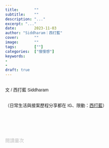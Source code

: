 ```yaml
---
title:       ""
subtitle:    ""
description: "..."
excerpt: "..."
date:        2023-11-03
author: "Siddharam｜西打藍"
cover:       ""
image:       ""
tags:        [""]
categories:  ["慢慢想"]
keywords:
- 
- 
draft: true
---
```


<article style="font-family: 'Noto Sans TC', '微軟正黑體', sans-serif; font-weight: 300;">

<br>文 / 西打藍 Siddharam<br><br>





<!-- 
<!-- 案例 > 證明案例 > 壞處 > 怎麼改變（列步驟） > 結語總結金句 -->


（日常生活與接案歷程分享都在 IG、限動：<a href="https://www.instagram.com/sidd.blue/" target="_blank">西打藍</a>）<br><br>

<!-- <h3 class="article-h1-color"></h3><br> -->





<br><br><br>

</article>

<div style="color: #bfbfbf; font-size: 15px;" id="busuanzi_container_page_pv">
  閱讀量<span id="busuanzi_value_page_pv"></span>次
</div>

<script src="../../js/post.js"></script>
